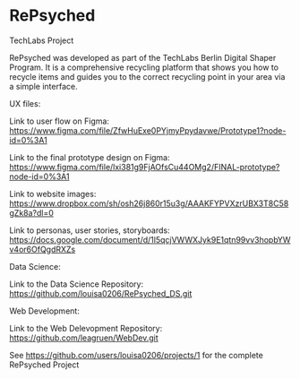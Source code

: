 # RePsyched
TechLabs Project

RePsyched was developed as part of the TechLabs Berlin Digital Shaper Program. It is a comprehensive recycling platform that shows you how to recycle items and guides you to the correct recycling point in your area via a simple interface.

UX files:

Link to user flow on Figma: https://www.figma.com/file/ZfwHuExe0PYjmyPpydavwe/Prototype1?node-id=0%3A1

Link to the final prototype design on Figma: https://www.figma.com/file/lxi381g9FjAOfsCu44OMg2/FINAL-prototype?node-id=0%3A1

Link to website images: https://www.dropbox.com/sh/osh26j860r15u3g/AAAKFYPVXzrUBX3T8C58gZk8a?dl=0

Link to personas, user stories, storyboards: https://docs.google.com/document/d/1l5qcjVWWXJyk9E1qtn99vv3hopbYWv4or6OfQgdRXZs

Data Science: 

Link to the Data Science Repository: https://github.com/louisa0206/RePsyched_DS.git

Web Development: 

Link to the Web Delevopment Repository: https://github.com/leagruen/WebDev.git

See https://github.com/users/louisa0206/projects/1 for the complete RePsyched Project 
